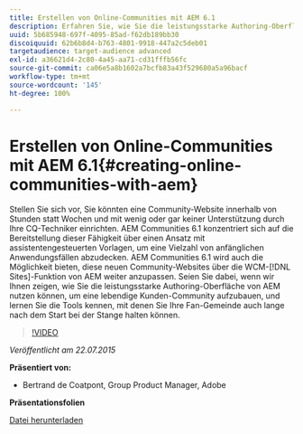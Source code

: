 ```yaml
---
title: Erstellen von Online-Communities mit AEM 6.1
description: Erfahren Sie, wie Sie die leistungsstarke Authoring-Oberfläche von AEM nutzen können, um eine lebendige Kunden-Community aufzubauen, und lernen Sie die Tools kennen, mit denen Sie Ihre Fan-Gemeinde auch lange nach dem Start bei der Stange halten können.
uuid: 5b685948-697f-4095-85ad-f62db189bb30
discoiquuid: 62b6b8d4-b763-4801-9918-447a2c5deb01
targetaudience: target-audience advanced
exl-id: a36621d4-2c80-4a45-aa71-cd31fffb56fc
source-git-commit: ca06e5a8b1602a7bcfb83a43f529680a5a96bacf
workflow-type: tm+mt
source-wordcount: '145'
ht-degree: 100%

---
```


# Erstellen von Online-Communities mit AEM 6.1{#creating-online-communities-with-aem}

Stellen Sie sich vor, Sie könnten eine Community-Website innerhalb von Stunden statt Wochen und mit wenig oder gar keiner Unterstützung durch Ihre CQ-Techniker einrichten. AEM Communities 6.1 konzentriert sich auf die Bereitstellung dieser Fähigkeit über einen Ansatz mit assistentengesteuerten Vorlagen, um eine Vielzahl von anfänglichen Anwendungsfällen abzudecken. AEM Communities 6.1 wird auch die Möglichkeit bieten, diese neuen Community-Websites über die WCM-[!DNL Sites]-Funktion von AEM weiter anzupassen. Seien Sie dabei, wenn wir Ihnen zeigen, wie Sie die leistungsstarke Authoring-Oberfläche von AEM nutzen können, um eine lebendige Kunden-Community aufzubauen, und lernen Sie die Tools kennen, mit denen Sie Ihre Fan-Gemeinde auch lange nach dem Start bei der Stange halten können.

>[!VIDEO](https://video.tv.adobe.com/v/19381/?quality=9)

*Veröffentlicht am 22.07.2015*

**Präsentiert von:**

* Bertrand de Coatpont, Group Product Manager, Adobe

**Präsentationsfolien**

[Datei herunterladen](assets/aem-6-1-communities-gems.pdf)
<!--
[Get back to the Overview](https://helpx.adobe.com/experience-manager/kt/eseminars/gems/aem-index.html)
-->
